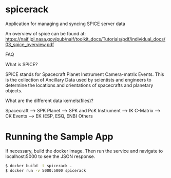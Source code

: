 # spicerack

Application for managing and syncing SPICE server data

An overview of spice can be found at: https://naif.jpl.nasa.gov/pub/naif/toolkit_docs/Tutorials/pdf/individual_docs/03_spice_overview.pdf

FAQ

What is SPICE?

SPICE stands for Spacecraft Planet Instrument Camera-matrix Events. This is the
collection of Ancillary Data used by scientists and engineers to determine the
locations and orientations of spacecrafts and planetary objects.

What are the different data kernels(files)?

Spacecraft --> SPK
Planet --> SPK and PcK
Instrument --> IK
C-Matrix --> CK
Events --> EK (ESP, ESQ, ENB)
Others

# Running the Sample App

If necessary, build the docker image.  Then run the service and navigate to localhost:5000 to see the JSON response.

```bash
$ docker build -t spicerack .
$ docker run -v 5000:5000 spicerack 
```
